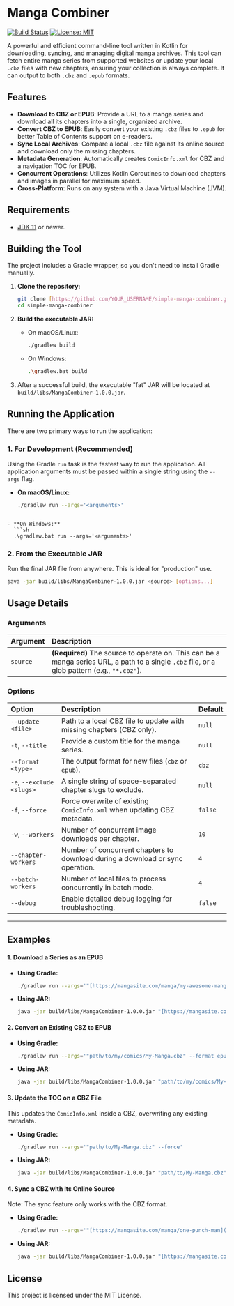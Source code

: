 # Manga Combiner

[![Build Status](https://img.shields.io/badge/build-passing-brightgreen)](https://github.com/YOUR_USERNAME/YOUR_REPOSITORY)
[![License: MIT](https://img.shields.io/badge/License-MIT-yellow.svg)](https://opensource.org/licenses/MIT)

A powerful and efficient command-line tool written in Kotlin for downloading, syncing, and managing digital manga archives. This tool can fetch entire manga series from supported websites or update your local `.cbz` files with new chapters, ensuring your collection is always complete. It can output to both `.cbz` and `.epub` formats.

## Features

- **Download to CBZ or EPUB**: Provide a URL to a manga series and download all its chapters into a single, organized archive.
- **Convert CBZ to EPUB**: Easily convert your existing `.cbz` files to `.epub` for better Table of Contents support on e-readers.
- **Sync Local Archives**: Compare a local `.cbz` file against its online source and download only the missing chapters.
- **Metadata Generation**: Automatically creates `ComicInfo.xml` for CBZ and a navigation TOC for EPUB.
- **Concurrent Operations**: Utilizes Kotlin Coroutines to download chapters and images in parallel for maximum speed.
- **Cross-Platform**: Runs on any system with a Java Virtual Machine (JVM).

## Requirements

- [JDK 11](https://www.oracle.com/java/technologies/javase/jdk11-archive-downloads.html) or newer.

## Building the Tool

The project includes a Gradle wrapper, so you don't need to install Gradle manually.

1.  **Clone the repository:**
    ```sh
    git clone [https://github.com/YOUR_USERNAME/simple-manga-combiner.git](https://github.com/YOUR_USERNAME/simple-manga-combiner.git)
    cd simple-manga-combiner
    ```

2.  **Build the executable JAR:**
    - On macOS/Linux:
      ```sh
      ./gradlew build
      ```
    - On Windows:
      ```sh
      .\gradlew.bat build
      ```

3.  After a successful build, the executable "fat" JAR will be located at `build/libs/MangaCombiner-1.0.0.jar`.

## Running the Application

There are two primary ways to run the application:

### 1. For Development (Recommended)

Using the Gradle `run` task is the fastest way to run the application. All application arguments must be passed within a single string using the `--args` flag.

- **On macOS/Linux:**
  ```sh
  ./gradlew run --args='<arguments>'
```

- **On Windows:**
  ```sh
  .\gradlew.bat run --args='<arguments>'
  ```

### 2\. From the Executable JAR

Run the final JAR file from anywhere. This is ideal for "production" use.

```sh
java -jar build/libs/MangaCombiner-1.0.0.jar <source> [options...]
```

## Usage Details

### Arguments

| Argument | Description                                                                                |
| :------- | :----------------------------------------------------------------------------------------- |
| `source` | **(Required)** The source to operate on. This can be a manga series URL, a path to a single `.cbz` file, or a glob pattern (e.g., `"*.cbz"`). |

### Options

| Option                | Description                                                                    | Default |
| :-------------------- | :----------------------------------------------------------------------------- | :------ |
| `--update <file>`     | Path to a local CBZ file to update with missing chapters (CBZ only).           | `null`  |
| `-t`, `--title`       | Provide a custom title for the manga series.                                   | `null`  |
| `--format <type>`     | The output format for new files (`cbz` or `epub`).                             | `cbz`   |
| `-e`, `--exclude <slugs>`| A single string of space-separated chapter slugs to exclude.                  | `null`  |
| `-f`, `--force`       | Force overwrite of existing `ComicInfo.xml` when updating CBZ metadata.        | `false` |
| `-w`, `--workers`     | Number of concurrent image downloads per chapter.                              | `10`    |
| `--chapter-workers`   | Number of concurrent chapters to download during a download or sync operation. | `4`     |
| `--batch-workers`     | Number of local files to process concurrently in batch mode.                   | `4`     |
| `--debug`             | Enable detailed debug logging for troubleshooting.                             | `false` |

-----

## Examples

#### 1\. Download a Series as an EPUB

- **Using Gradle:**
  ```sh
  ./gradlew run --args='"[https://mangasite.com/manga/my-awesome-manga](https://mangasite.com/manga/my-awesome-manga)" --format epub'
  ```
- **Using JAR:**
  ```sh
  java -jar build/libs/MangaCombiner-1.0.0.jar "[https://mangasite.com/manga/my-awesome-manga](https://mangasite.com/manga/my-awesome-manga)" --format epub
  ```

#### 2\. Convert an Existing CBZ to EPUB

- **Using Gradle:**
  ```sh
  ./gradlew run --args='"path/to/my/comics/My-Manga.cbz" --format epub'
  ```
- **Using JAR:**
  ```sh
  java -jar build/libs/MangaCombiner-1.0.0.jar "path/to/my/comics/My-Manga.cbz" --format epub
  ```

#### 3\. Update the TOC on a CBZ File

This updates the `ComicInfo.xml` inside a CBZ, overwriting any existing metadata.

- **Using Gradle:**
  ```sh
  ./gradlew run --args='"path/to/My-Manga.cbz" --force'
  ```
- **Using JAR:**
  ```sh
  java -jar build/libs/MangaCombiner-1.0.0.jar "path/to/My-Manga.cbz" --force
  ```

#### 4\. Sync a CBZ with its Online Source

Note: The sync feature only works with the CBZ format.

- **Using Gradle:**
  ```sh
  ./gradlew run --args='"[https://mangasite.com/manga/one-punch-man](https://mangasite.com/manga/one-punch-man)" --update "path/to/One-Punch Man.cbz"'
  ```
- **Using JAR:**
  ```sh
  java -jar build/libs/MangaCombiner-1.0.0.jar "[https://mangasite.com/manga/one-punch-man](https://mangasite.com/manga/one-punch-man)" --update "path/to/One-Punch Man.cbz"
  ```

## License

This project is licensed under the MIT License.